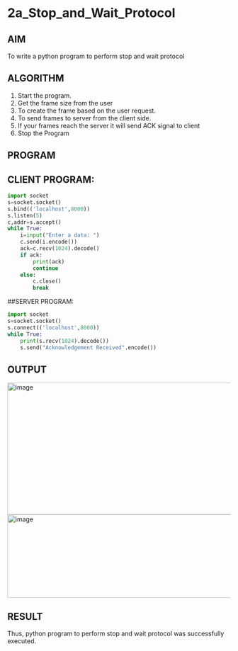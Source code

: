 # 2a_Stop_and_Wait_Protocol
## AIM 
To write a python program to perform stop and wait protocol
## ALGORITHM
1. Start the program.
2. Get the frame size from the user
3. To create the frame based on the user request.
4. To send frames to server from the client side.
5. If your frames reach the server it will send ACK signal to client
6. Stop the Program
## PROGRAM
## CLIENT PROGRAM:
```py
import socket
s=socket.socket()
s.bind(('localhost',8000))
s.listen(5)
c,addr=s.accept()
while True:
    i=input("Enter a data: ")
    c.send(i.encode())
    ack=c.recv(1024).decode()
    if ack:
        print(ack)
        continue
    else:
        c.close()
        break
```

##SERVER PROGRAM:
```py
import socket
s=socket.socket()
s.connect(('localhost',8000))
while True:
    print(s.recv(1024).decode())
    s.send("Acknowledgement Received".encode())
```
## OUTPUT
<img width="863" height="298" alt="image" src="https://github.com/user-attachments/assets/e1d92922-3968-41ea-b41b-efc580323d57" />
<img width="853" height="188" alt="image" src="https://github.com/user-attachments/assets/17970530-3bce-4f6e-8d96-bb85a8aa1141" />


## RESULT
Thus, python program to perform stop and wait protocol was successfully executed.
